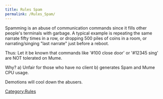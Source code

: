 ```yaml
---
title: Rules Spam
permalink: /Rules_Spam/
---
```


Spamming is an abuse of communication commands since it fills other
people's terminals with garbage. A typical example is repeating the same
narrate fifty times in a row, or dropping 500 piles of coins in a room,
or narrating/singing "last narrate" just before a reboot.

Thus: Let it be known that commands like '#100 close door' or '#12345
sing' are NOT tolerated on Mume.

Why? a) Unfair for those who have no client b) generates Spam and Mume
CPU usage.

Demotions will cool down the abusers.

[Category:Rules](Category:Rules "wikilink")